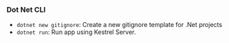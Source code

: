 ### Dot Net CLI
- `dotnet new gitignore`: Create a new gitignore template for .Net projects
- `dotnet run`: Run app using Kestrel Server.
